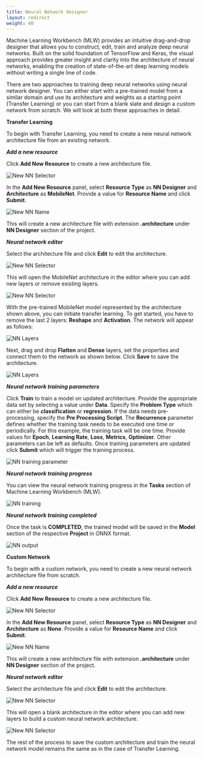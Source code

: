 ```yaml
---
title: Neural Network designer
layout: redirect
weight: 40
---
```


Machine Learning Workbench (MLW) provides an intuitive drag-and-drop designer that allows you to construct, edit, train and analyze deep neural networks. Built on the solid foundation of TensorFlow and Keras, the visual approach provides greater insight and clarity into the architecture of neural networks, enabling the creation of state-of-the-art deep learning models without writing a single line of code.

There are two approaches to training deep neural networks using neural network designer. You can either start with a pre-trained model from a similar domain and use its architecture and weights as a starting point (Transfer Learning) or you can start from a blank slate and design a custom network from scratch. We will look at both these approaches in detail.

**Transfer Learning**

To begin with Transfer Learning, you need to create a new neural network architecture file from an existing network.

***Add a new resource***

Click **Add New Resource** to create a new architecture file.

![New NN Selector](/images/zementis/mlw-app-nn-tl-selectnew.png)

In the **Add New Resource** panel, select **Resource Type** as **NN Designer** and **Architecture** as **MobileNet**. Provide a value for **Resource Name** and click **Submit**.

![New NN Name](/images/zementis/mlw-app-nn-tl-name.png)

This will create a new architecture file with extension **.architecture** under **NN Designer** section of the project.

***Neural network editor***

Select the architecture file and click **Edit** to edit the architecture.

![New NN Selector](/images/zementis/mlw-app-nn-tl-edit.png)

This will open the MobileNet architecture in the editor where you can add new layers or remove existing layers.

![New NN Selector](/images/zementis/mlw-app-nn-tl-originalarch.png)

With the pre-trained MobileNet model represented by the architecture shown above, you can initiate transfer learning. To get started, you have to remove the last 2 layers: **Reshape** and **Activation**. The network will appear as follows:

![NN Layers](/images/zementis/mlw-app-nn-tl-removed-layers.png)

Next, drag and drop **Flatten** and **Dense** layers, set the properties and connect them to the network as shown below. Click **Save** to save the architecture.

![NN Layers](/images/zementis/mlw-app-nn-tl-added-layers.png)

***Neural network training parameters***

Click **Train** to train a model on updated architecture. Provide the appropriate data set by selecting a value under **Data**. Specify the **Problem Type** which can either be **classification** or **regression**. If the data needs pre-processing, specify the **Pre Processing Script**. The **Recurrence** parameter defines whether the training task needs to be executed one time or periodically. For this example, the training task will be one time. Provide values for **Epoch**, **Learning Rate**, **Loss**, **Metrics**, **Optimizer**. Other parameters can be left as defaults. Once training parameters are updated click **Submit** which will trigger the training process.

![NN training parameter](/images/zementis/mlw-app-nn-tl-train.png)

***Neural network training progress***

You can view the neural network training progress in the **Tasks** section of Machine Learning Workbench (MLW).

![NN training](/images/zementis/mlw-app-nn-tl-complete.png)

***Neural network training completed***

Once the task is **COMPLETED**, the trained model will be saved in the **Model** section of the respective **Project** in ONNX format.

![NN output](/images/zementis/mlw-app-nn-tl-onnx.png)

**Custom Network**

To begin with a custom network, you need to create a new neural network architecture file from scratch.

***Add a new resource***

Click **Add New Resource** to create a new architecture file.

![New NN Selector](/images/zementis/mlw-app-nn-tl-selectnew.png)

In the **Add New Resource** panel, select **Resource Type** as **NN Designer** and **Architecture** as **None**. Provide a value for **Resource Name** and click **Submit**.

![New NN Name](/images/zementis/mlw-app-nn-createnew.png)

This will create a new architecture file with extension **.architecture** under **NN Designer** section of the project.

***Neural network editor***

Select the architecture file and click **Edit** to edit the architecture.

![New NN Selector](/images/zementis/mlw-app-nn-blank.png)

This will open a blank architecture in the editor where you can add new layers to build a custom neural network architecture.

![New NN Selector](/images/zementis/mlw-app-nn-customarch.png)

The rest of the process to save the custom architecture and train the neural network model remains the same as in the case of Transfer Learning.
